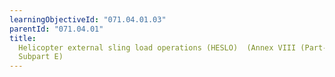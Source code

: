 ```yaml
---
learningObjectiveId: "071.04.01.03"
parentId: "071.04.01"
title:
  Helicopter external sling load operations (HESLO)  (Annex VIII (Part-SPO),
  Subpart E)
---
```

